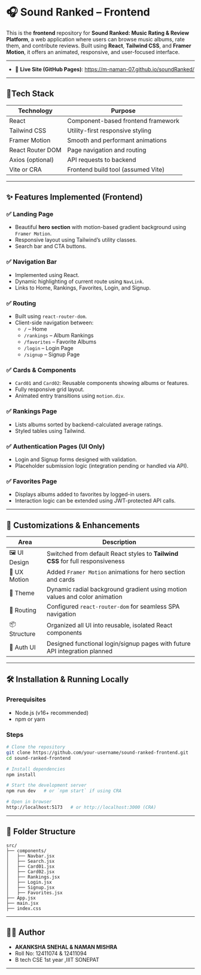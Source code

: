 # 🎧 Sound Ranked – Frontend

This is the **frontend** repository for **Sound Ranked: Music Rating & Review Platform**, a web application where users can browse music albums, rate them, and contribute reviews. Built using **React**, **Tailwind CSS**, and **Framer Motion**, it offers an animated, responsive, and user-focused interface.

---
- 🚀 **Live Site (GitHub Pages)**: https://m-naman-07.github.io/soundRanked/
---

## 📌Tech Stack

| Technology        | Purpose                            |
|-------------------|-------------------------------------|
| React             | Component-based frontend framework |
| Tailwind CSS      | Utility-first responsive styling   |
| Framer Motion     | Smooth and performant animations   |
| React Router DOM  | Page navigation and routing        |
| Axios (optional)  | API requests to backend            |
| Vite or CRA       | Frontend build tool (assumed Vite) |

---

## ✨ Features Implemented (Frontend)

### ✅ Landing Page
- Beautiful **hero section** with motion-based gradient background using `Framer Motion`.
- Responsive layout using Tailwind’s utility classes.
- Search bar and CTA buttons.

### ✅ Navigation Bar
- Implemented using React.
- Dynamic highlighting of current route using `NavLink`.
- Links to Home, Rankings, Favorites, Login, and Signup.

### ✅ Routing
- Built using `react-router-dom`.
- Client-side navigation between:
  - `/` – Home
  - `/rankings` – Album Rankings
  - `/favorites` – Favorite Albums
  - `/login` – Login Page
  - `/signup` – Signup Page

### ✅ Cards & Components
- `Card01` and `Card02`: Reusable components showing albums or features.
- Fully responsive grid layout.
- Animated entry transitions using `motion.div`.

### ✅ Rankings Page
- Lists albums sorted by backend-calculated average ratings.
- Styled tables using Tailwind.

### ✅ Authentication Pages (UI Only)
- Login and Signup forms designed with validation.
- Placeholder submission logic (integration pending or handled via API).

### ✅ Favorites Page
- Displays albums added to favorites by logged-in users.
- Interaction logic can be extended using JWT-protected API calls.

---

## 🧠 Customizations & Enhancements

| Area        | Description                                                                 |
|-------------|-----------------------------------------------------------------------------|
| 🖼 UI Design | Switched from default React styles to **Tailwind CSS** for full responsiveness |
| 🎨 UX Motion| Added `Framer Motion` animations for hero section and cards                |
| 🌈 Theme     | Dynamic radial background gradient using motion values and color animation |
| 🔄 Routing   | Configured `react-router-dom` for seamless SPA navigation                 |
| 📦 Structure | Organized all UI into reusable, isolated React components                 |
| 🔐 Auth UI   | Designed functional login/signup pages with future API integration planned |

---

## 🛠️ Installation & Running Locally

### Prerequisites
- Node.js (v16+ recommended)
- npm or yarn

### Steps

```bash
# Clone the repository
git clone https://github.com/your-username/sound-ranked-frontend.git
cd sound-ranked-frontend

# Install dependencies
npm install

# Start the development server
npm run dev   # or `npm start` if using CRA

# Open in browser
http://localhost:5173   # or http://localhost:3000 (CRA)
```

---

## 📁 Folder Structure 
```
src/
├── components/
│   ├── Navbar.jsx
│   ├── Search.jsx
│   ├── Card01.jsx
│   ├── Card02.jsx
│   ├── Rankings.jsx
│   ├── Login.jsx
│   ├── Signup.jsx
│   ├── Favorites.jsx
├── App.jsx
├── main.jsx
├── index.css
```

---
## 👨‍🎓 Author

- **AKANKSHA SNEHAL & NAMAN MISHRA**
- Roll No: 12411074 & 12411094
- B tech CSE 1st year ,IIIT SONEPAT

---

